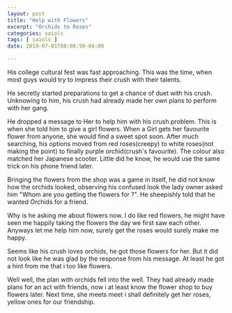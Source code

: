```yaml
---
layout: post
title: "Help with Flowers"
excerpt: "Orchids to Roses"
categories: saiols
tags: [ saiols ]
date: 2019-07-01T08:08:50-04:00

---
```


His college cultural fest was fast approaching. This was the time,
when most guys would try to impress their crush with their talents.

He secretly started preparations to get a chance of duet with his crush. Unknowing to him, his crush had already made her own plans to perform with her gang.

He dropped a message to Her to help him with his crush problem. This is when she told him to give a girl flowers. When a Girl gets her favourite flower from anyone, she would find a sweet spot soon.
After much searching, his options moved from red roses(creepy) to white roses(not making the point) to finally purple orchid(crush's favourite). The colour also matched her Japanese scooter. Little did he know, he would use the same trick on his phone friend later.

Bringing the flowers from the shop was a game in itself, he did not know how the orchids looked, observing his confused look the lady owner asked him "Whom are you getting the flowers for ?". He sheepishly told that he wanted Orchids for a friend.

Why is he asking me about flowers now. I do like red flowers, he might have seen me happily taking the flowers the day we first saw each other. Anyways let me help him now, surely get the roses would surely make me happy.

Seems like his crush loves orchids, he got those flowers for her. But it did not look like he was glad by the response from his message. At least he got a hint from me that i too like flowers.

Well well, the plan with orchids fell into the well. They had already made plans for an act with friends, now i at least know the flower shop to buy flowers later. Next time, she meets meet i shall definitely get her roses, yellow ones for our friendship.
